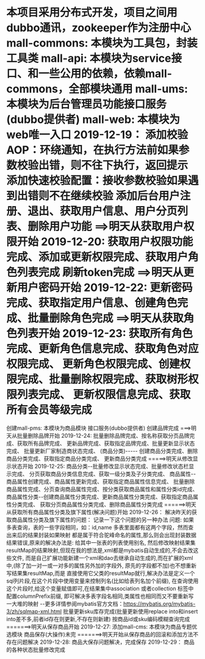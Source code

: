 本项目采用分布式开发，项目之间用dubbo通讯，zookeeper作为注册中心
mall-commons: 本模块为工具包，封装工具类
mall-api: 本模块为service接口、和一些公用的依赖，依赖mall-commons，全部模块通用
mall-ums: 本模块为后台管理员功能接口服务(dubbo提供者)
mall-web: 本模块为web唯一入口
2019-12-19：
添加校验AOP：环绕通知，在执行方法前如果参数校验出错，则不往下执行，返回提示
添加快速校验配置：接收参数校验如果遇到出错则不在继续校验
添加后台用户注册、退出、获取用户信息、用户分页列表、删除用户功能
==>明天从获取用户权限开始
2019-12-20:
获取用户权限功能完成、添加或更新权限完成、获取用户角色列表完成
刷新token完成
==>明天从更新用户密码开始
2019-12-22:
更新密码完成、获取指定用户信息、创建角色完成、批量删除角色完成
==>明天从获取角色列表开始
2019-12-23:
获取所有角色完成、更新角色信息完成、获取角色对应权限完成、
更新角色权限完成、创建权限完成、批量删除权限完成、获取树形权限列表完成、
更新权限信息完成、获取所有会员等级完成
==========
创建mall-pms: 本模块为商品模块 接口服务(dubbo提供者)
创建品牌完成
===>明天从批量删除品牌开始
2019-12-24:
批量删除品牌完成、按名称获取分页品牌完成、获取所有品牌完成、
更新品牌完成、获取指定品牌完成、批量更新显示状态完成、
批量更新厂家制造商状态完成、
(商品分类)-----
创建商品分类完成、删除商品分类完成、获取指定商品分类完成、
更新商品分类完成
=====>明天从修改显示状态开始
2019-12-25:
商品分类--批量修改显示状态完成、批量修改状态栏显示完成、
分页获取商品分类信息完成、获取一级分类及子分类完成、
商品属性--商品属性创建完成、商品属性更新完成、获取指定商品属性信息完成、
批量删除商品属性完成、分页查询商品属性完成、按分类获取商品属性和属性分类id完成、
商品属性分类--创建商品属性分类完成、更新商品属性分类完成、获取指定商品属性分类完成、
获取分页商品属性分类完成、删除商品属性分类完成
======>明天从获取所有商品属性分类及旗下属性(解决问题)开始
2019-12-26：
解决昨天的获取商品属性分类及旗下属性的问题：
记录一下这个问题的另一种办法
问题: 如果多表查询，表的一些字段相同，如：id,name 多表里面都有这两个字段，然而查出来后的结果封装如果映射
都是属于符合驼峰命名的属性,那么则会出现封装数据结果错误,原来的解决办法是: 给其中一张表的列表使用别名,
然后修改映射结果集resultMap的结果映射,但现在我的想法是,xml都是mybatis自动生成的,不会去改这些文件,
而是自己扩展功能新建一个xml和dao去继承自动生成的,而在扩展的xml中,(除了加一对一或一对多的属性另外加的字段外,
原先的字段都不加)也不想重新写结果集resultMap,而是
直接使用它父类的resultMap就行,解决办法是定义一个sql列片段,在这个片段中使用变量来控制列名(比如给表列名加个前缀),
在查询使用这个片段时,给这个变量赋值即可,在结果集中association 或者collection 标签中配置columnPrefix前缀,
即可解决多表字段名相同,类属性也相同而又不要重新写一大堆的映射
--更多详情参阅mybatis官方文档：https://mybatis.org/mybatis-3/zh/sqlmap-xml.html
批量更新sku库存完成(批量更新使用replace into和insert into差不多,前者id存在则更新,不存在则新建)
按商品id或sku编码模糊查询完成
=======>明天从保存商品开始
2019-12-27:
添加mall-cms: 本模块为商品专题优选模块
商品保存(大操作)未完
=======>明天开始从保存商品的回滚和添加方法不存在问题解决
2019-12-28:
商品大保存问题解决，完成保存
2019-12-29：
商品的各种状态批量修改完成